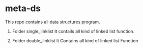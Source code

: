 # meta-ds
This repo contains all data structures program.

1. Folder single_linklist
	It contails all kind of linked list function.

2. Folder double_linklist
	It Contains all kind of linked list Function
